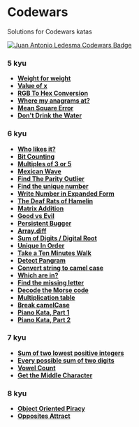 # Codewars

Solutions for Codewars katas

[![Juan Antonio Ledesma Codewars Badge](https://www.codewars.com/users/juan-antonio-ledesma/badges/small)](https://www.codewars.com/users/juan-antonio-ledesma/)

### 5 kyu

- **[Weight for weight](./weight-for-weight/)**
- **[Value of x](./value-of-x/)**
- **[RGB To Hex Conversion](./rgb-to-hex-conversion/)**
- **[Where my anagrams at?](./where-my-anagrams-at/)**
- **[Mean Square Error](./mean-square-error/)**
- **[Don't Drink the Water](./dont-drink-the-water/)**

### 6 kyu

- **[Who likes it?](./who-likes-it/)**
- **[Bit Counting](./bit-counting/)**
- **[Multiples of 3 or 5](./multiples-of-3-or-5/)**
- **[Mexican Wave](./mexican-wave/)**
- **[Find The Parity Outlier](./find-the-parity-outlier/)**
- **[Find the unique number](./find-the-unique-number/)**
- **[Write Number in Expanded Form](./write-number-in-expanded-form/)**
- **[The Deaf Rats of Hamelin](./the-deaf-rats-of-hamelin/)**
- **[Matrix Addition](./matrix-addition/)**
- **[Good vs Evil](./good-vs-evil/)**
- **[Persistent Bugger](./persistent-bugger/)**
- **[Array.diff](./array-diff/)**
- **[Sum of Digits / Digital Root](./sum-of-digits-digital-root/)**
- **[Unique In Order](./unique-in-order/)**
- **[Take a Ten Minutes Walk](./take-a-ten-minutes-walk/)**
- **[Detect Pangram](./detect-pangram/)**
- **[Convert string to camel case](./convert-string-to-camel-case/)**
- **[Which are in?](./which-are-in/)**
- **[Find the missing letter](./find-the-missing-letter/)**
- **[Decode the Morse code](./decode-the-morse-code/)**
- **[Multiplication table](./multiplication-table/)**
- **[Break camelCase](./break-camel-case/)**
- **[Piano Kata, Part 1](./piano-kata-part-1/)**
- **[Piano Kata, Part 2](./piano-kata-part-2/)**

### 7 kyu

- **[Sum of two lowest positive integers](./sum-of-two-lowest-positive-integers/)**
- **[Every possible sum of two digits](./every-possible-sum-of-two-digits/)**
- **[Vowel Count](./vowel-count/)**
- **[Get the Middle Character](./get-the-middle-character/)**

### 8 kyu

- **[Object Oriented Piracy](./object-oriented-piracy/)**
- **[Opposites Attract](./opposites-attract/)**
